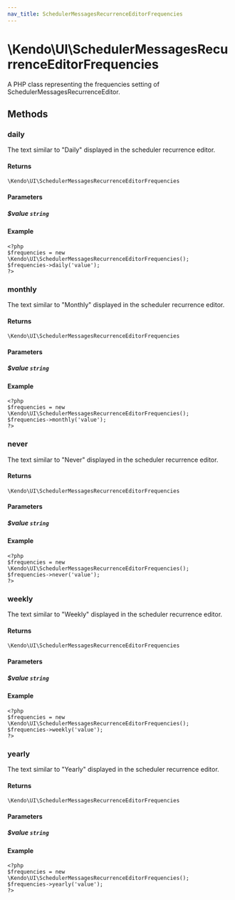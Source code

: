 ```yaml
---
nav_title: SchedulerMessagesRecurrenceEditorFrequencies
---
```


# \Kendo\UI\SchedulerMessagesRecurrenceEditorFrequencies

A PHP class representing the frequencies setting of SchedulerMessagesRecurrenceEditor.


## Methods

### daily
The text similar to "Daily" displayed in the scheduler recurrence editor.

#### Returns
`\Kendo\UI\SchedulerMessagesRecurrenceEditorFrequencies`

#### Parameters

##### $value `string`



#### Example 
    <?php
    $frequencies = new \Kendo\UI\SchedulerMessagesRecurrenceEditorFrequencies();
    $frequencies->daily('value');
    ?>

### monthly
The text similar to "Monthly" displayed in the scheduler recurrence editor.

#### Returns
`\Kendo\UI\SchedulerMessagesRecurrenceEditorFrequencies`

#### Parameters

##### $value `string`



#### Example 
    <?php
    $frequencies = new \Kendo\UI\SchedulerMessagesRecurrenceEditorFrequencies();
    $frequencies->monthly('value');
    ?>

### never
The text similar to "Never" displayed in the scheduler recurrence editor.

#### Returns
`\Kendo\UI\SchedulerMessagesRecurrenceEditorFrequencies`

#### Parameters

##### $value `string`



#### Example 
    <?php
    $frequencies = new \Kendo\UI\SchedulerMessagesRecurrenceEditorFrequencies();
    $frequencies->never('value');
    ?>

### weekly
The text similar to "Weekly" displayed in the scheduler recurrence editor.

#### Returns
`\Kendo\UI\SchedulerMessagesRecurrenceEditorFrequencies`

#### Parameters

##### $value `string`



#### Example 
    <?php
    $frequencies = new \Kendo\UI\SchedulerMessagesRecurrenceEditorFrequencies();
    $frequencies->weekly('value');
    ?>

### yearly
The text similar to "Yearly" displayed in the scheduler recurrence editor.

#### Returns
`\Kendo\UI\SchedulerMessagesRecurrenceEditorFrequencies`

#### Parameters

##### $value `string`



#### Example 
    <?php
    $frequencies = new \Kendo\UI\SchedulerMessagesRecurrenceEditorFrequencies();
    $frequencies->yearly('value');
    ?>

